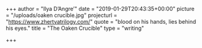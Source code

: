 +++
author = "Ilya D’Angre’"
date = "2019-01-29T20:43:35+00:00"
picture = "/uploads/oaken crucible.jpg"
projecturl = "https://www.zhertvatrilogy.com/"
quote = "blood on his hands,  lies behind his eyes."
title = "The Oaken Crucible"
type = "writing"

+++
